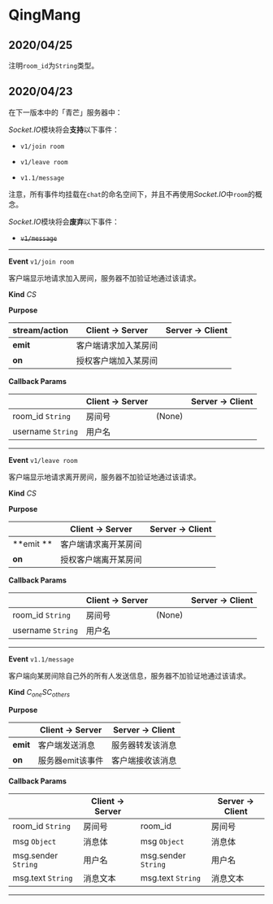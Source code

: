 # QingMang

## 2020/04/25

注明`room_id`为`String`类型。



## 2020/04/23

在下一版本中的「青芒」服务器中：

*Socket.IO*模块将会**支持**以下事件：

- `v1/join room`

- `v1/leave room`

- `v1.1/message`

注意，所有事件均挂载在`chat`的命名空间下，并且不再使用*Socket.IO*中`room`的概念。

*Socket.IO*模块将会**废弃**以下事件：

- ~~`v1/message`~~

---

**Event** `v1/join room`

客户端显示地请求加入房间，服务器不加验证地通过该请求。

**Kind** $CS$

**Purpose**

| stream/action | **Client -> Server** | **Server -> Client** |
| ------------- | -------------------- | -------------------- |
| **emit**      | 客户端请求加入某房间 |                      |
| **on**        | 授权客户端加入某房间 |                      |

**Callback Params**

|                   | **Client -> Server** |        | **Server -> Client** |
| ----------------- | -------------------- | ------ | -------------------- |
| room_id `String`  | 房间号               | (None) |                      |
| username `String` | 用户名               |        |                      |

---

**Event** `v1/leave room`

客户端显示地请求离开房间，服务器不加验证地通过该请求。

**Kind** $CS$

**Purpose**

|           | **Client -> Server** | **Server -> Client** |
| --------- | -------------------- | -------------------- |
| **emit ** | 客户端请求离开某房间 |                      |
| **on**    | 授权客户端离开某房间 |                      |

**Callback Params**

|                   | **Client -> Server** |        | **Server -> Client** |
| ----------------- | -------------------- | ------ | -------------------- |
| room_id `String`  | 房间号               | (None) |                      |
| username `String` | 用户名               |        |                      |

---

**Event** `v1.1/message`

客户端向某房间除自己外的所有人发送信息，服务器不加验证地通过该请求。

**Kind** $C_{one}SC_{others}$

**Purpose**

|          | **Client -> Server** | **Server -> Client** |
| -------- | -------------------- | -------------------- |
| **emit** | 客户端发送消息       | 服务器转发该消息     |
| **on**   | 服务器emit该事件     | 客户端接收该消息     |

**Callback Params**

|                     | **Client -> Server** |                     | **Server -> Client** |
| ------------------- | -------------------- | ------------------- | -------------------- |
| room_id `String`    | 房间号               | room_id             | 房间号               |
| msg `Object`        | 消息体               | msg `Object`        | 消息体               |
| msg.sender `String` | 用户名               | msg.sender `String` | 用户名               |
| msg.text `String`   | 消息文本             | msg.text `String`   | 消息文本             |

---

